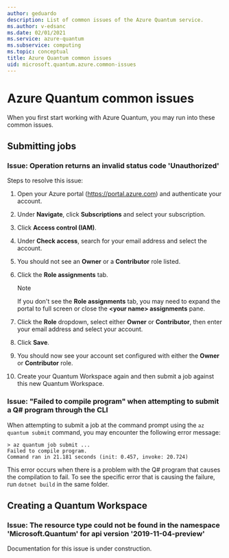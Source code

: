```yaml
---
author: geduardo
description: List of common issues of the Azure Quantum service.
ms.author: v-edsanc
ms.date: 02/01/2021
ms.service: azure-quantum
ms.subservice: computing
ms.topic: conceptual
title: Azure Quantum common issues
uid: microsoft.quantum.azure.common-issues
---
```


# Azure Quantum common issues

When you first start working with Azure Quantum, you may run into these common issues.

## Submitting jobs

### Issue: Operation returns an invalid status code 'Unauthorized'

Steps to resolve this issue:

1. Open your Azure portal (https://portal.azure.com) and authenticate your account. 
2. Under **Navigate**, click **Subscriptions** and select your subscription.
3. Click **Access control (IAM)**.
4. Under **Check access**, search for your email address and select the account.
5. You should not see an **Owner** or a **Contributor** role listed.
6. Click the **Role assignments** tab.

    > [!NOTE]
    > If you don't see the **Role assignments** tab, you may need to expand the portal to full screen or close the **\<your name\> assignments** pane. 

7. Click the **Role** dropdown, select either **Owner** or **Contributor**, then enter your email address and select your account.
8. Click **Save**.
9. You should now see your account set configured with either the **Owner** or **Contributor** role.
10. Create your Quantum Workspace again and then submit a job against this new Quantum Workspace.

### Issue: "Failed to compile program" when attempting to submit a Q# program through the CLI

When attempting to submit a job at the command prompt using the  `az quantum submit` command, you may encounter the following error message:

```
> az quantum job submit ...
Failed to compile program.
Command ran in 21.181 seconds (init: 0.457, invoke: 20.724)
```

This error occurs when there is a problem with the Q# program that causes the compilation to fail. To see the specific error that is causing the failure, run `dotnet build` in the same folder. 

## Creating a Quantum Workspace

### Issue: The resource type could not be found in the namespace 'Microsoft.Quantum' for api version '2019-11-04-preview'

Documentation for this issue is under construction.
